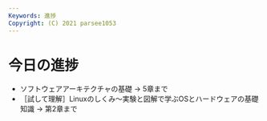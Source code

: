 ```yaml
---
Keywords: 進捗
Copyright: (C) 2021 parsee1053
---
```


# 今日の進捗
* ソフトウェアアーキテクチャの基礎 → 5章まで
* ［試して理解］Linuxのしくみ～実験と図解で学ぶOSとハードウェアの基礎知識 → 第2章まで
